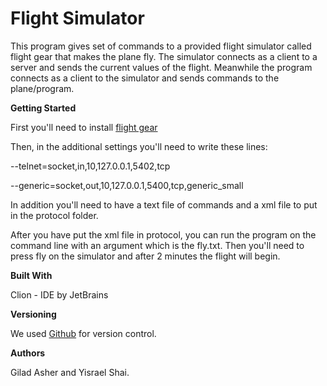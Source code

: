 # **Flight Simulator**

This program gives set of commands to a provided flight simulator called flight gear that makes the plane fly.
The simulator connects as a client to a server and sends the current values of the flight.
Meanwhile the program connects as a client to the simulator and sends commands to the plane/program.  

**Getting Started**

First you'll need to install [flight gear](https://www.flightgear.org/)

Then, in the additional settings you'll need to write these lines:

--telnet=socket,in,10,127.0.0.1,5402,tcp

--generic=socket,out,10,127.0.0.1,5400,tcp,generic_small
   
In addition you'll need to have a text file of commands and a xml file to put in the protocol folder.

After you have put the xml file in protocol, you can run the program on the command line with an argument which is the fly.txt.
Then you'll need to press fly on the simulator and after 2 minutes the flight will begin. 

**Built With**

Clion - IDE by JetBrains

**Versioning**

We used [Github](https://github.com/giladashe/flightSimulator) for version control.

**Authors**

Gilad Asher and Yisrael Shai.
